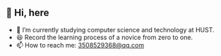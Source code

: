 ## 👋 Hi, here
- 🌱 I’m currently studying computer science and technology at HUST.
- 😆 Record the learning process of a novice from zero to one.
- 📫 How to reach me: 3508529368@qq.com
<!---
- 💥 I’m looking forward to getting acquainted with more people.
--->
<!---
- 📌 Wechat: ww000000001_
--->












<!---
wwjjll-coder/wwjjll-coder is a ✨ special ✨ repository because its `README.md` (this file) appears on your GitHub profile.
You can click the Preview link to take a look at your changes.
--->
